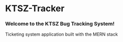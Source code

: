 # KTSZ-Tracker
<h3>Welcome to the KTSZ Bug Tracking System!</h3>
<p>Ticketing system application built with the MERN stack</p>
